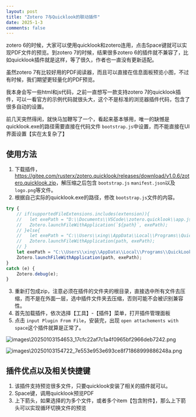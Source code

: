 ```yaml
---
layout: post
title: "Zotero 7与Quicklook的联动插件"
date: 2025-1-3
comments: false
---
```


zotero 6的时候，大家可以使用quicklook和zotero连用，点击Space键就可以实现PDF文件的预览。到zotero 7的时候，结果很多zotero 6的插件就不兼容了，比如quicklook插件就是这样，等了很久，作者也一直没有更新适配。

虽然zotero 7有比较好用的PDF阅读器，而且可以直接在信息面板预览小图，不过有时候，我们期望更轻量化的PDF预览。

我本身会写一些html和js代码，之前一直想写一款支持zotero 7的quicklook插件，可以一看官方的示例代码就很头大，这个不是标准的浏览器插件代码，包含了很多自动的设置。

前几天突然得闲，就快马加鞭写了一个，看起来基本够用，唯一的缺憾是quicklook.exe的路径需要直接在代码文件 `bootstrap.js`中设置，而不能直接在UI界面设置【实在太复杂了】

## 使用方法

1. 下载插件，<https://gitee.com/rusterx/zotero.quicklook/releases/download/v1.0.6/zotero.quicklook.zip>，解压缩之后包含 `bootstrap.js` `manifest.json`以及`logo.png`等文件。
2. 根据自己实际的quicklook.exe的路径，修改 `bootstrap.js`文件的内容。

```js {9-10}
try {
	// if(supportedFileExtensions.includes(extension)){
	//   let exePath = "D:\\Documents\\VSCode\\zotero.quicklook\\app.js";
	//   Zotero.launchFileWithApplication(`${path}`, exePath);
	// }else{
	//   let exePath = "C:\\Users\\xing\\AppData\\Local\\Programs\\QuickLook\\QuickLook.exe";
	//   Zotero.launchFileWithApplication(path, exePath);
	// }
	let exePath = "C:\\Users\\xing\\AppData\\Local\\Programs\\QuickLook\\QuickLook.exe";
	Zotero.launchFileWithApplication(path, exePath);
}
catch (e) {
	Zotero.debug(e);
}
```
3. 重新打包成zip，注意必须在插件的文件夹的根目录，直接选中所有文件去压缩，而不是在外面一层，选中插件文件夹去压缩，否则可能不会被识别兼容性。
4. 首先加载插件，依次选择【工具】-【插件】菜单，打开插件管理面板
5. 点击 `input Plugin From File`，安装完，出现 `open attachements with space`这个插件就算是正常了。

![images\20250103154653_17cfc22af7c1a4f0965bf2966deb7242.png](https://jekyll-1251110281.file.myqcloud.com/images%5C20250103154653_17cfc22af7c1a4f0965bf2966deb7242.png)

![images\20250103154722_7e553e953e693ce8f71868999886248a.png](https://jekyll-1251110281.file.myqcloud.com/images%5C20250103154722_7e553e953e693ce8f71868999886248a.png)

## 插件优点以及相关快捷键

1. 该插件支持预览很多文件，只要quicklook安装了相关的插件就可以。
2. Space键，调用quicklook预览PDF
3. 上下箭头，如果选择的为多个文件，或者多个item【包含附件】，那么上下箭头可以实现循环切换文件的预览